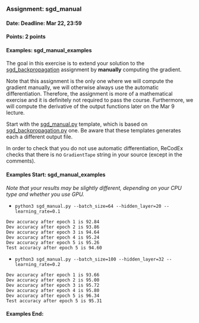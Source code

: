 ### Assignment: sgd_manual
#### Date: Deadline: Mar 22, 23:59
#### Points: 2 points
#### Examples: sgd_manual_examples

The goal in this exercise is to extend your solution to the
[sgd_backpropagation](#sgd_backpropagation) assignment by **manually**
computing the gradient.

Note that this assignment is the only one where we will compute the gradient
manually, we will otherwise always use the automatic differentiation. Therefore,
the assignment is more of a mathematical exercise and it is definitely not
required to pass the course. Furthermore, we will compute the derivative of the
output functions later on the Mar 9 lecture.

Start with the
[sgd_manual.py](https://github.com/ufal/npfl114/tree/master/labs/02/sgd_manual.py)
template, which is based on
[sgd_backpropagation.py](https://github.com/ufal/npfl114/tree/master/labs/02/sgd_backpropagation.py)
one. Be aware that these templates generates each a different output file.

In order to check that you do not use automatic differentiation, ReCodEx checks
that there is no `GradientTape` string in your source (except in the comments).

#### Examples Start: sgd_manual_examples
_Note that your results may be slightly different, depending on your CPU type and whether you use GPU._
- `python3 sgd_manual.py --batch_size=64 --hidden_layer=20 --learning_rate=0.1`
```
Dev accuracy after epoch 1 is 92.84
Dev accuracy after epoch 2 is 93.86
Dev accuracy after epoch 3 is 94.64
Dev accuracy after epoch 4 is 95.24
Dev accuracy after epoch 5 is 95.26
Test accuracy after epoch 5 is 94.60
```
- `python3 sgd_manual.py --batch_size=100 --hidden_layer=32 --learning_rate=0.2`
```
Dev accuracy after epoch 1 is 93.66
Dev accuracy after epoch 2 is 95.00
Dev accuracy after epoch 3 is 95.72
Dev accuracy after epoch 4 is 95.80
Dev accuracy after epoch 5 is 96.34
Test accuracy after epoch 5 is 95.31
```
#### Examples End:
